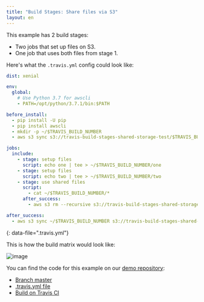 ```yaml
---
title: "Build Stages: Share files via S3"
layout: en
---
```


This example has 2 build stages:

* Two jobs that set up files on S3.
* One job that uses both files from stage 1.

Here's what the `.travis.yml` config could look like:

```yaml
dist: xenial

env:
  global:
    # Use Python 3.7 for awscli
    - PATH=/opt/python/3.7.1/bin:$PATH

before_install:
  - pip install -U pip
  - pip install awscli
  - mkdir -p ~/$TRAVIS_BUILD_NUMBER
  - aws s3 sync s3://travis-build-stages-shared-storage-test/$TRAVIS_BUILD_NUMBER ~/$TRAVIS_BUILD_NUMBER

jobs:
  include:
    - stage: setup files
      script: echo one | tee > ~/$TRAVIS_BUILD_NUMBER/one
    - stage: setup files
      script: echo two | tee > ~/$TRAVIS_BUILD_NUMBER/two
    - stage: use shared files
      script:
        - cat ~/$TRAVIS_BUILD_NUMBER/*
      after_success:
        - aws s3 rm --recursive s3://travis-build-stages-shared-storage-test/$TRAVIS_BUILD_NUMBER # clean up after ourselves

after_success:
  - aws s3 sync ~/$TRAVIS_BUILD_NUMBER s3://travis-build-stages-shared-storage-test/$TRAVIS_BUILD_NUMBER
```
{: data-file=".travis.yml"}

This is how the build matrix would look like:

![image](https://cloud.githubusercontent.com/assets/2208/25853601/afbe5c4a-34cd-11e7-9b38-6223ec85c5e5.png)

You can find the code for this example on our [demo repository](https://github.com/travis-ci/build-stages-demo):

* [Branch master](https://github.com/travis-ci/build-stages-demo/tree/shared-storage-with-s3)
* [.travis.yml file](https://github.com/travis-ci/build-stages-demo/blob/shared-storage-with-s3/.travis.yml)
* [Build on Travis CI](https://travis-ci.org/travis-ci/build-stages-demo/builds/230349354)
